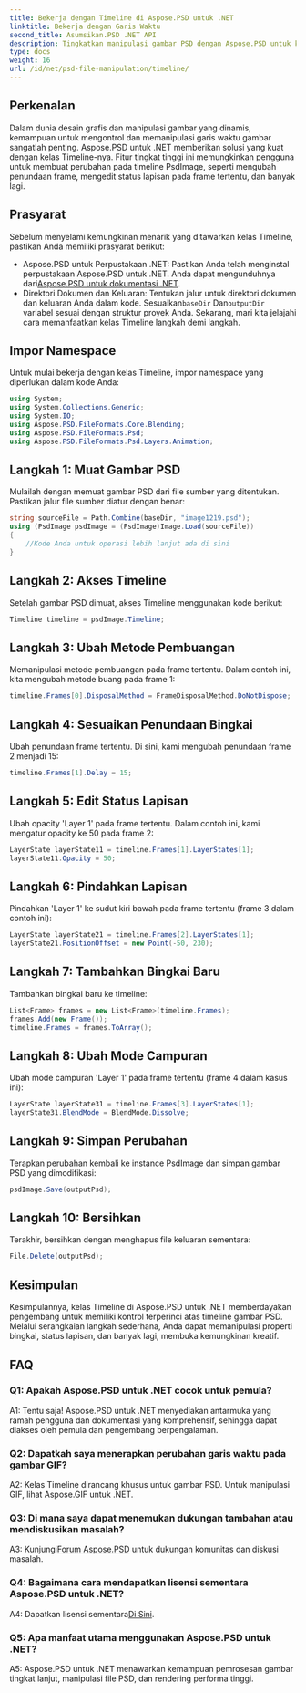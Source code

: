 ```yaml
---
title: Bekerja dengan Timeline di Aspose.PSD untuk .NET
linktitle: Bekerja dengan Garis Waktu
second_title: Asumsikan.PSD .NET API
description: Tingkatkan manipulasi gambar PSD dengan Aspose.PSD untuk kelas .NET Timeline. Kontrol properti bingkai, status lapisan, dan bebaskan kemungkinan kreatif dengan mudah.
type: docs
weight: 16
url: /id/net/psd-file-manipulation/timeline/
---
```

## Perkenalan
Dalam dunia desain grafis dan manipulasi gambar yang dinamis, kemampuan untuk mengontrol dan memanipulasi garis waktu gambar sangatlah penting. Aspose.PSD untuk .NET memberikan solusi yang kuat dengan kelas Timeline-nya. Fitur tingkat tinggi ini memungkinkan pengguna untuk membuat perubahan pada timeline PsdImage, seperti mengubah penundaan frame, mengedit status lapisan pada frame tertentu, dan banyak lagi.
## Prasyarat
Sebelum menyelami kemungkinan menarik yang ditawarkan kelas Timeline, pastikan Anda memiliki prasyarat berikut:
-  Aspose.PSD untuk Perpustakaan .NET: Pastikan Anda telah menginstal perpustakaan Aspose.PSD untuk .NET. Anda dapat mengunduhnya dari[Aspose.PSD untuk dokumentasi .NET](https://reference.aspose.com/psd/net/).
-  Direktori Dokumen dan Keluaran: Tentukan jalur untuk direktori dokumen dan keluaran Anda dalam kode. Sesuaikan`baseDir` Dan`outputDir` variabel sesuai dengan struktur proyek Anda.
Sekarang, mari kita jelajahi cara memanfaatkan kelas Timeline langkah demi langkah.
## Impor Namespace
Untuk mulai bekerja dengan kelas Timeline, impor namespace yang diperlukan dalam kode Anda:
```csharp
using System;
using System.Collections.Generic;
using System.IO;
using Aspose.PSD.FileFormats.Core.Blending;
using Aspose.PSD.FileFormats.Psd;
using Aspose.PSD.FileFormats.Psd.Layers.Animation;
```
## Langkah 1: Muat Gambar PSD
Mulailah dengan memuat gambar PSD dari file sumber yang ditentukan. Pastikan jalur file sumber diatur dengan benar:
```csharp
string sourceFile = Path.Combine(baseDir, "image1219.psd");
using (PsdImage psdImage = (PsdImage)Image.Load(sourceFile))
{
    //Kode Anda untuk operasi lebih lanjut ada di sini
}
```
## Langkah 2: Akses Timeline
Setelah gambar PSD dimuat, akses Timeline menggunakan kode berikut:
```csharp
Timeline timeline = psdImage.Timeline;
```
## Langkah 3: Ubah Metode Pembuangan
Memanipulasi metode pembuangan pada frame tertentu. Dalam contoh ini, kita mengubah metode buang pada frame 1:
```csharp
timeline.Frames[0].DisposalMethod = FrameDisposalMethod.DoNotDispose;
```
## Langkah 4: Sesuaikan Penundaan Bingkai
Ubah penundaan frame tertentu. Di sini, kami mengubah penundaan frame 2 menjadi 15:
```csharp
timeline.Frames[1].Delay = 15;
```
## Langkah 5: Edit Status Lapisan
Ubah opacity 'Layer 1' pada frame tertentu. Dalam contoh ini, kami mengatur opacity ke 50 pada frame 2:
```csharp
LayerState layerState11 = timeline.Frames[1].LayerStates[1];
layerState11.Opacity = 50;
```
## Langkah 6: Pindahkan Lapisan
Pindahkan 'Layer 1' ke sudut kiri bawah pada frame tertentu (frame 3 dalam contoh ini):
```csharp
LayerState layerState21 = timeline.Frames[2].LayerStates[1];
layerState21.PositionOffset = new Point(-50, 230);
```
## Langkah 7: Tambahkan Bingkai Baru
Tambahkan bingkai baru ke timeline:
```csharp
List<Frame> frames = new List<Frame>(timeline.Frames);
frames.Add(new Frame());
timeline.Frames = frames.ToArray();
```
## Langkah 8: Ubah Mode Campuran
Ubah mode campuran 'Layer 1' pada frame tertentu (frame 4 dalam kasus ini):
```csharp
LayerState layerState31 = timeline.Frames[3].LayerStates[1];
layerState31.BlendMode = BlendMode.Dissolve;
```
## Langkah 9: Simpan Perubahan
Terapkan perubahan kembali ke instance PsdImage dan simpan gambar PSD yang dimodifikasi:
```csharp
psdImage.Save(outputPsd);
```
## Langkah 10: Bersihkan
Terakhir, bersihkan dengan menghapus file keluaran sementara:
```csharp
File.Delete(outputPsd);
```
## Kesimpulan

Kesimpulannya, kelas Timeline di Aspose.PSD untuk .NET memberdayakan pengembang untuk memiliki kontrol terperinci atas timeline gambar PSD. Melalui serangkaian langkah sederhana, Anda dapat memanipulasi properti bingkai, status lapisan, dan banyak lagi, membuka kemungkinan kreatif.

## FAQ

### Q1: Apakah Aspose.PSD untuk .NET cocok untuk pemula?

A1: Tentu saja! Aspose.PSD untuk .NET menyediakan antarmuka yang ramah pengguna dan dokumentasi yang komprehensif, sehingga dapat diakses oleh pemula dan pengembang berpengalaman.

### Q2: Dapatkah saya menerapkan perubahan garis waktu pada gambar GIF?

A2: Kelas Timeline dirancang khusus untuk gambar PSD. Untuk manipulasi GIF, lihat Aspose.GIF untuk .NET.

### Q3: Di mana saya dapat menemukan dukungan tambahan atau mendiskusikan masalah?

 A3: Kunjungi[Forum Aspose.PSD](https://forum.aspose.com/c/psd/34) untuk dukungan komunitas dan diskusi masalah.

### Q4: Bagaimana cara mendapatkan lisensi sementara Aspose.PSD untuk .NET?

 A4: Dapatkan lisensi sementara[Di Sini](https://purchase.aspose.com/temporary-license/).

### Q5: Apa manfaat utama menggunakan Aspose.PSD untuk .NET?

A5: Aspose.PSD untuk .NET menawarkan kemampuan pemrosesan gambar tingkat lanjut, manipulasi file PSD, dan rendering performa tinggi.